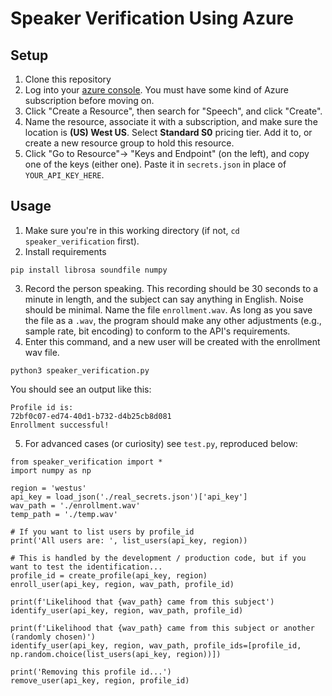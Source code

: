 # Speaker Verification Using Azure

## Setup
1. Clone this repository
2. Log into your [azure console](https://portal.azure.com/#home).  You must have some kind of Azure subscription before moving on.
3. Click "Create a Resource", then search for "Speech", and click "Create".
4. Name the resource, associate it with a subscription, and make sure the location is **(US) West US**.  Select **Standard S0** pricing tier.  Add it to, or create a new resource group to hold this resource.
5. Click "Go to Resource"-> "Keys and Endpoint" (on the left), and copy one of the keys (either one). Paste it in `secrets.json` in place of `YOUR_API_KEY_HERE`.

## Usage
1. Make sure you're in this working directory (if not, `cd speaker_verification` first).
2. Install requirements
```
pip install librosa soundfile numpy
```
3. Record the person speaking.  This recording should be 30 seconds to a minute in length, and the subject can say anything in English.  Noise should be minimal.  Name the file `enrollment.wav`.  As long as you save the file as a `.wav`, the program should make any other adjustments (e.g., sample rate, bit encoding) to conform to the API's requirements.
4. Enter this command, and a new user will be created with the enrollment wav file.
```
python3 speaker_verification.py
```
You should see an output like this:
```
Profile id is:
72bf0c07-ed74-40d1-b732-d4b25cb8d081
Enrollment successful!
```
5. For advanced cases (or curiosity) see `test.py`, reproduced below:
```
from speaker_verification import *
import numpy as np

region = 'westus'
api_key = load_json('./real_secrets.json')['api_key']
wav_path = './enrollment.wav'
temp_path = './temp.wav'

# If you want to list users by profile_id
print('All users are: ', list_users(api_key, region))

# This is handled by the development / production code, but if you want to test the identification...
profile_id = create_profile(api_key, region)
enroll_user(api_key, region, wav_path, profile_id)

print(f'Likelihood that {wav_path} came from this subject')
identify_user(api_key, region, wav_path, profile_id)

print(f'Likelihood that {wav_path} came from this subject or another (randomly chosen)')
identify_user(api_key, region, wav_path, profile_ids=[profile_id, np.random.choice(list_users(api_key, region))])

print('Removing this profile id...')
remove_user(api_key, region, profile_id)
```